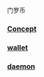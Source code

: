 门罗币

### [Concept](https://baike.baidu.com/item/%E9%97%A8%E7%BD%97%E5%B8%81)

### [wallet](https://getmonero.org/downloads/)

### [daemon](https://getmonero.org/resources/developer-guides/daemon-rpc.html)
